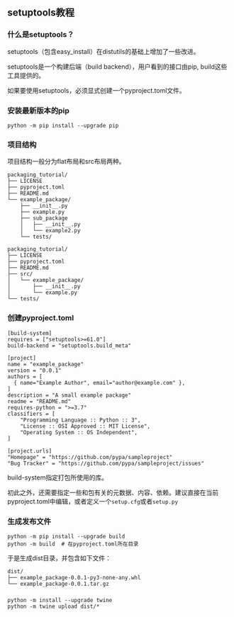 ## setuptools教程

### 什么是setuptools？

setuptools（包含easy_install）在distutils的基础上增加了一些改进。

setuptools是一个构建后端（build backend），用户看到的接口由pip, build这些工具提供的。

如果要使用setuptools，必须显式创建一个pyproject.toml文件。

### 安装最新版本的pip

```
python -m pip install --upgrade pip
```

### 项目结构

项目结构一般分为flat布局和src布局两种。

```
packaging_tutorial/
├── LICENSE
├── pyproject.toml
├── README.md
└── example_package/
    ├── __init__.py
    ├── example.py
    ├── sub_package
    │   ├── __init__.py
    │   └── example2.py
    └── tests/
```


```
packaging_tutorial/
├── LICENSE
├── pyproject.toml
├── README.md
├── src/
│   └── example_package/
│       ├── __init__.py
│       └── example.py
└── tests/
```

### 创建pyproject.toml

```
[build-system]
requires = ["setuptools>=61.0"]
build-backend = "setuptools.build_meta"

[project]
name = "example_package"
version = "0.0.1"
authors = [
  { name="Example Author", email="author@example.com" },
]
description = "A small example package"
readme = "README.md"
requires-python = ">=3.7"
classifiers = [
    "Programming Language :: Python :: 3",
    "License :: OSI Approved :: MIT License",
    "Operating System :: OS Independent",
]

[project.urls]
"Homepage" = "https://github.com/pypa/sampleproject"
"Bug Tracker" = "https://github.com/pypa/sampleproject/issues"
```

build-system指定打包所使用的库。

初此之外，还需要指定一些和包有关的元数据、内容、依赖。建议直接在当前pyproject.toml中编辑，或者定义一个`setup.cfg`或者`setup.py`




### 生成发布文件

```
python -m pip install --upgrade build
python -m build  # 在pyproject.toml所在目录
```

于是生成dist目录，并包含如下文件：

```
dist/
├── example_package-0.0.1-py3-none-any.whl
└── example_package-0.0.1.tar.gz
```

###   

```
python -m install --upgrade twine
python -m twine upload dist/*
```




